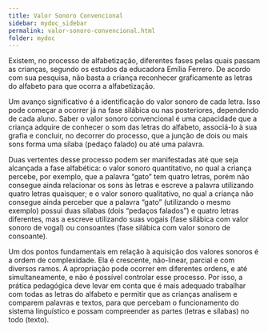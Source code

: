 ```yaml
---
title: Valor Sonoro Convencional
sidebar: mydoc_sidebar
permalink: valor-sonoro-convencional.html
folder: mydoc
---
```


Existem, no processo de alfabetização, diferentes fases pelas quais passam as crianças, segundo os estudos da educadora Emília Ferrero. De acordo com sua pesquisa, não basta a criança reconhecer graficamente as letras do alfabeto para que ocorra a alfabetização.

Um avanço significativo é a identificação do valor sonoro de cada letra. Isso pode começar a ocorrer já na fase silábica ou nas posteriores, dependendo de cada aluno. Saber o valor sonoro convencional é uma capacidade que a criança adquire de conhecer o som das letras do alfabeto, associá-lo à sua grafia e concluir, no decorrer do processo, que a junção de dois ou mais sons forma uma sílaba (pedaço falado) ou até uma palavra.

Duas vertentes desse processo podem ser manifestadas até que seja alcançada a fase alfabética: o valor sonoro quantitativo, no qual a criança percebe, por exemplo, que a palavra “gato” tem quatro letras, porém não consegue ainda relacionar os sons às letras e escreve a palavra utilizando quatro letras quaisquer; e o valor sonoro qualitativo, no qual a criança não consegue ainda perceber que a palavra  “gato” (utilizando o mesmo exemplo) possui duas sílabas (dois “pedaços falados”) e quatro letras diferentes, mas a escreve utilizando suas vogais (fase silábica com valor sonoro de vogal) ou consoantes (fase silábica com valor sonoro de consoante).

Um dos pontos fundamentais em relação à aquisição dos valores sonoros é a ordem de complexidade. Ela é crescente, não-linear, parcial e com diversos ramos. A apropriação pode ocorrer em diferentes ordens, e até simultaneamente, e não é possível controlar esse processo. Por isso, a prática pedagógica deve levar em conta que é mais adequado trabalhar com todas as letras do alfabeto e permitir que as crianças analisem e comparem palavras e textos, para que percebam o funcionamento do sistema linguístico e possam compreender as partes (letras e sílabas) no todo (texto).